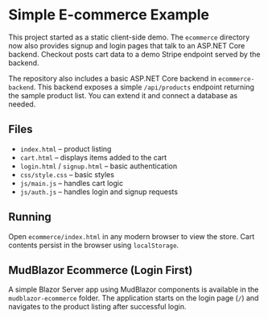 # Simple E-commerce Example

This project started as a static client-side demo. The `ecommerce` directory now also provides signup and login pages that talk to an ASP.NET Core backend. Checkout posts cart data to a demo Stripe endpoint served by the backend.

The repository also includes a basic ASP.NET Core backend in `ecommerce-backend`.
This backend exposes a simple `/api/products` endpoint returning the sample
product list. You can extend it and connect a database as needed.

## Files
- `index.html` – product listing
- `cart.html` – displays items added to the cart
- `login.html` / `signup.html` – basic authentication
- `css/style.css` – basic styles
- `js/main.js` – handles cart logic
- `js/auth.js` – handles login and signup requests

## Running
Open `ecommerce/index.html` in any modern browser to view the store. Cart contents persist in the browser using `localStorage`.

## MudBlazor Ecommerce (Login First)
A simple Blazor Server app using MudBlazor components is available in the `mudblazor-ecommerce` folder. The application starts on the login page (`/`) and navigates to the product listing after successful login.

